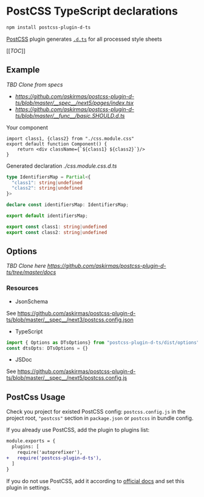 # PostCSS TypeScript declarations

```bash
npm install postcss-plugin-d-ts
```

[PostCSS] plugin generates [`.d.ts`](https://www.typescriptlang.org/docs/handbook/declaration-files/templates/module-d-ts.html) for all processed style sheets

[[_TOC_]]

## Example

*TBD Clone from specs*

- *https://github.com/askirmas/postcss-plugin-d-ts/blob/master/__spec__/next5/pages/index.tsx* 
- *https://github.com/askirmas/postcss-plugin-d-ts/blob/master/__func__/basic.SHOULD.d.ts*

Your component 

```tsx
import class1, {class2} from "./css.module.css"
export default function Component() {
    return <div className={`${class1} ${class2}`}/>
}
```

Generated declaration *./css.module.css.d.ts*

```typescript
type IdentifiersMap = Partial<{
  "class1": string|undefined
  "class2": string|undefined
}>

declare const identifiersMap: IdentifiersMap;

export default identifiersMap;

export const class1: string|undefined
export const class2: string|undefined
```



## Options

*TBD Clone here https://github.com/askirmas/postcss-plugin-d-ts/tree/master/docs* 

### Resources
- JsonSchema

See https://github.com/askirmas/postcss-plugin-d-ts/blob/master/__spec__/next3/postcss.config.json
- TypeScript
```typescript
import { Options as DTsOptions} from "postcss-plugin-d-ts/dist/options"
const dtsOpts: DTsOptions = {}
```
- JSDoc

See https://github.com/askirmas/postcss-plugin-d-ts/blob/master/__spec__/next5/postcss.config.js

## PostCss Usage

[PostCSS]: https://github.com/postcss/postcss

Check you project for existed PostCSS config: `postcss.config.js`
in the project root, `"postcss"` section in `package.json`
or `postcss` in bundle config.

If you already use PostCSS, add the plugin to plugins list:

```diff
module.exports = {
  plugins: [
    require('autoprefixer'),
+   require('postcss-plugin-d-ts'),
  ]
}
```

If you do not use PostCSS, add it according to [official docs]
and set this plugin in settings.

[official docs]: https://github.com/postcss/postcss#usage
